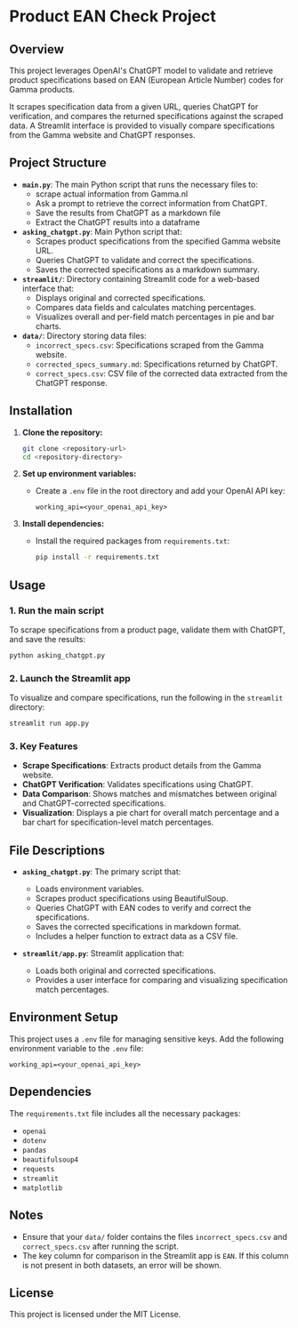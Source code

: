 # Product EAN Check Project

## Overview
This project leverages OpenAI's ChatGPT model to validate and retrieve product specifications based on EAN (European Article Number) codes for Gamma products. 

It scrapes specification data from a given URL, queries ChatGPT for verification, and compares the returned specifications against the scraped data. A Streamlit interface is provided to visually compare specifications from the Gamma website and ChatGPT responses.

## Project Structure

- **`main.py`**: The main Python script that runs the necessary files to:
  - scrape actual information from Gamma.nl
  - Ask a prompt to retrieve the correct information from ChatGPT.
  - Save the results from ChatGPT as a markdown file
  - Extract the ChatGPT results into a dataframe
- **`asking_chatgpt.py`**: Main Python script that:
  - Scrapes product specifications from the specified Gamma website URL.
  - Queries ChatGPT to validate and correct the specifications.
  - Saves the corrected specifications as a markdown summary.
- **`streamlit/`**: Directory containing Streamlit code for a web-based interface that:
  - Displays original and corrected specifications.
  - Compares data fields and calculates matching percentages.
  - Visualizes overall and per-field match percentages in pie and bar charts.
- **`data/`**: Directory storing data files:
  - `incorrect_specs.csv`: Specifications scraped from the Gamma website.
  - `corrected_specs_summary.md`: Specifications returned by ChatGPT.
  - `correct_specs.csv`: CSV file of the corrected data extracted from the ChatGPT response.

## Installation

1. **Clone the repository:**
   ```bash
   git clone <repository-url>
   cd <repository-directory>
   ```

2. **Set up environment variables:**
   - Create a `.env` file in the root directory and add your OpenAI API key:
     ```plaintext
     working_api=<your_openai_api_key>
     ```

3. **Install dependencies:**
   - Install the required packages from `requirements.txt`:
     ```bash
     pip install -r requirements.txt
     ```

## Usage

### 1. Run the main script

To scrape specifications from a product page, validate them with ChatGPT, and save the results:
```bash
python asking_chatgpt.py
```

### 2. Launch the Streamlit app

To visualize and compare specifications, run the following in the `streamlit` directory:
```bash
streamlit run app.py
```

### 3. Key Features

- **Scrape Specifications**: Extracts product details from the Gamma website.
- **ChatGPT Verification**: Validates specifications using ChatGPT.
- **Data Comparison**: Shows matches and mismatches between original and ChatGPT-corrected specifications.
- **Visualization**: Displays a pie chart for overall match percentage and a bar chart for specification-level match percentages.

## File Descriptions

- **`asking_chatgpt.py`**: The primary script that:
  - Loads environment variables.
  - Scrapes product specifications using BeautifulSoup.
  - Queries ChatGPT with EAN codes to verify and correct the specifications.
  - Saves the corrected specifications in markdown format.
  - Includes a helper function to extract data as a CSV file.
  
- **`streamlit/app.py`**: Streamlit application that:
  - Loads both original and corrected specifications.
  - Provides a user interface for comparing and visualizing specification match percentages.

## Environment Setup

This project uses a `.env` file for managing sensitive keys. Add the following environment variable to the `.env` file:
```plaintext
working_api=<your_openai_api_key>
```

## Dependencies

The `requirements.txt` file includes all the necessary packages:
- `openai`
- `dotenv`
- `pandas`
- `beautifulsoup4`
- `requests`
- `streamlit`
- `matplotlib`

## Notes

- Ensure that your `data/` folder contains the files `incorrect_specs.csv` and `correct_specs.csv` after running the script.
- The key column for comparison in the Streamlit app is `EAN`. If this column is not present in both datasets, an error will be shown.

## License

This project is licensed under the MIT License.
